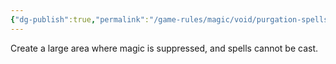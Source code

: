 ```yaml
---
{"dg-publish":true,"permalink":"/game-rules/magic/void/purgation-spells/null-zone/"}
---
```


Create a large area where magic is suppressed, and spells cannot be cast.